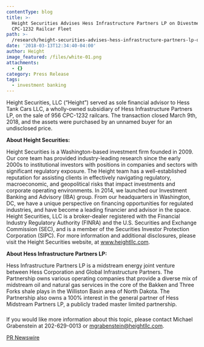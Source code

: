 ```yaml
---
contentType: blog
title: >-
  Height Securities Advises Hess Infrastructure Partners LP on Divestment of
  CPC-1232 Railcar Fleet
path: >-
  /research/height-securities-advises-hess-infrastructure-partners-lp-on-divestment-of-CPC-1232-railcar-fleet/
date: '2018-03-13T12:34:40-04:00'
author: Height
image_featured: /files/white-01.png
attachments:
  - {}
category: Press Release
tags:
  - investment banking
---
```

Height Securities, LLC (“Height”) served as sole financial advisor to Hess Tank Cars LLC, a wholly-owned subsidiary of Hess Infrastructure Partners LP, on the sale of 956 CPC-1232 railcars. The transaction closed March 9th, 2018, and the assets were purchased by an unnamed buyer for an undisclosed price.  

**About Height Securities:**

Height Securities is a Washington-based investment firm founded in 2009. Our core team has provided industry-leading research since the early 2000s to institutional investors with positions in companies and sectors with significant regulatory exposure. The Height team has a well-established reputation for assisting clients in effectively navigating regulatory, macroeconomic, and geopolitical risks that impact investments and corporate operating environments. In 2014, we launched our Investment Banking and Advisory (IBA) group. From our headquarters in Washington, DC, we have a unique perspective on financing opportunities for regulated industries, and have become a leading financier and advisor in the space. Height Securities, LLC is a broker-dealer registered with the Financial Industry Regulatory Authority (FINRA) and the U.S. Securities and Exchange Commission (SEC), and is a member of the Securities Investor Protection Corporation (SIPC). For more information and additional disclosures, please visit the Height Securities website, at www.heightllc.com.

**About Hess Infrastructure Partners LP:**

Hess Infrastructure Partners LP is a midstream energy joint venture between Hess Corporation and Global Infrastructure Partners.  The Partnership owns various operating companies that provide a diverse mix of midstream oil and natural gas services in the core of the Bakken and Three Forks shale plays in the Williston Basin area of North Dakota. The Partnership also owns a 100% interest in the general partner of Hess Midstream Partners LP, a publicly traded master limited partnership. 

### 

If you would like more information about this topic, please contact Michael Grabenstein at 202-629-0013 or mgrabenstein@heightllc.com.

[PR Newswire](https://www.prnewswire.com/news-releases/height-securities-advises-hess-infrastructure-partners-lp-on-divestment-of-cpc-1232-railcar-fleet-300613024.html?tc=eml_cleartime)
